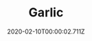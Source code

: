 ---
templateKey: blog-post
title: Garlic
type: vegetable
description: Adds a wonderful zestiness to dishes. High quality garlic can be pretty spicy.
featuredpost: false
date: 2020-02-10T00:00:02.711Z
featuredimage: /img/Garlic.png
sellPrice: 60
tags: 
  - Spring
  -  edible
  -  vegetable
---